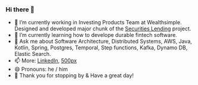 ### Hi there 👋 

- 🔭 I’m currently working in Investing Products Team at Wealthsimple. Designed and developed major chunk of the [Securities Lending](https://www.wealthsimple.com/en-ca/learn/what-is-securities-lending) project. 
- 🌱 I’m currently learning how to develope durable fintech software.
- 💬 Ask me about Software Architecture, Distributed Systems, AWS, Java, Kotlin, Spring, Postgres, Temporal, Step functions, Kafka, Dynamo DB, Elastic Search.
- 📫 More: [LinkedIn](https://www.linkedin.com/in/radeeyjd), [500px](https://500px.com/p/radeeyjd)
- 😄 Pronouns: he / him 
- 🙏 Thank you for stopping by & Have a great day! 
